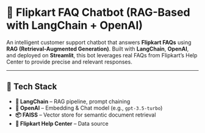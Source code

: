 # 🤖 Flipkart FAQ Chatbot (RAG-Based with LangChain + OpenAI)

An intelligent customer support chatbot that answers **Flipkart FAQs** using **RAG (Retrieval-Augmented Generation)**. Built with **LangChain**, **OpenAI**, and deployed on **Streamlit**, this bot leverages real FAQs from Flipkart’s Help Center to provide precise and relevant responses.

---

## 🧠 Tech Stack

- **🦜 LangChain** – RAG pipeline, prompt chaining
- **🔮 OpenAI** – Embedding & Chat model (e.g., `gpt-3.5-turbo`)
- **📦 FAISS** – Vector store for semantic document retrieval
- **📄 Flipkart Help Center** – Data source 
